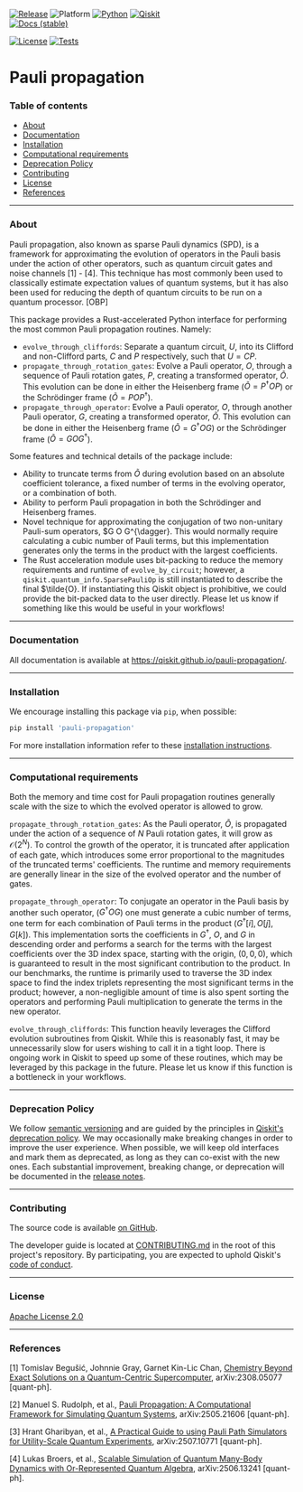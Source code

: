 <!-- SHIELDS -->
<div align="left">

  [![Release](https://img.shields.io/pypi/v/pauli-propagation.svg?label=Release)](https://github.com/Qiskit/pauli-propagation/releases)
  ![Platform](https://img.shields.io/badge/%F0%9F%92%BB_Platform-Linux%20%7C%20macOS-blue)
  [![Python](https://img.shields.io/pypi/pyversions/pauli-propagation?label=Python&logo=python)](https://www.python.org/)
  [![Qiskit](https://img.shields.io/badge/Qiskit%20-%20%3E%3D1.2%20-%20%236133BD?logo=Qiskit)](https://github.com/Qiskit/qiskit)
<br />
  [![Docs (stable)](https://img.shields.io/badge/%F0%9F%93%84%20Docs-stable-blue.svg)](https://qiskit.github.io/pauli-propagation/)
  <!-- [![DOI](https://zenodo.org/badge/DOI/TODO](https://zenodo.org/doi/TODO -->
  [![License](https://img.shields.io/github/license/Qiskit/pauli-propagation?label=License)](LICENSE.txt)
  [![Tests](https://github.com/Qiskit/pauli-propagation/actions/workflows/test_latest_versions.yml/badge.svg)](https://github.com/Qiskit/pauli-propagation/actions/workflows/test_latest_versions.yml)

# Pauli propagation

### Table of contents

* [About](#about)
* [Documentation](#documentation)
* [Installation](#installation)
* [Computational requirements](#computational-requirements)
* [Deprecation Policy](#deprecation-policy)
* [Contributing](#contributing)
* [License](#license)
* [References](#references)

----------------------------------------------------------------------------------------------------

### About

Pauli propagation, also known as sparse Pauli dynamics (SPD), is a framework for approximating the
evolution of operators in the Pauli basis under the action of other operators, such as quantum
circuit gates and noise channels [1] - [4]. This technique has most commonly been used to classically estimate
expectation values of quantum systems, but it has also been used for reducing the depth of quantum
circuits to be run on a quantum processor. [OBP]

This package provides a Rust-accelerated Python interface for performing the most common Pauli
propagation routines. Namely:

- ``evolve_through_cliffords``: Separate a quantum circuit, $U$, into its Clifford and non-Clifford
    parts, $C$ and $P$ respectively, such that $U = CP$.
- ``propagate_through_rotation_gates``: Evolve a Pauli operator, $O$, through a sequence of Pauli rotation
    gates, $P$, creating a transformed operator, $\tilde{O}$. This evolution can be done in either
    the Heisenberg frame ($\tilde{O} = P^{\dagger}OP$) or the Schrödinger frame ($\tilde{O} = POP^{\dagger}$).
- ``propagate_through_operator``: Evolve a Pauli operator, $O$, through another Pauli operator, $G$,
    creating a transformed operator, $\tilde{O}$. This evolution can be done in either the
    Heisenberg frame ($\tilde{O} = G^{\dagger}OG$) or the Schrödinger frame ($\tilde{O} = GOG^{\dagger}$).

Some features and technical details of the package include:

- Ability to truncate terms from $\tilde{O}$ during evolution based on an absolute coefficient
    tolerance, a fixed number of terms in the evolving operator, or a combination of both.
- Ability to perform Pauli propagation in both the Schrödinger and Heisenberg frames.
- Novel technique for approximating the conjugation of two non-unitary Pauli-sum operators, $G O G^{\dagger}.
    This would normally require calculating a cubic number of Pauli terms, but this implementation
    generates only the terms in the product with the largest coefficients.
- The Rust acceleration module uses bit-packing to reduce the memory requirements and runtime of
    ``evolve_by_circuit``; however, a ``qiskit.quantum_info.SparsePauliOp`` is still instantiated to
    describe the final $\tilde{O}. If instantiating this Qiskit object is prohibitive, we could
    provide the bit-packed data to the user directly. Please let us know if something like this
    would be useful in your workflows!


----------------------------------------------------------------------------------------------------

### Documentation

All documentation is available at https://qiskit.github.io/pauli-propagation/.

----------------------------------------------------------------------------------------------------

### Installation

We encourage installing this package via `pip`, when possible:

```bash
pip install 'pauli-propagation'
```

For more installation information refer to these [installation instructions](docs/install.rst).

----------------------------------------------------------------------------------------------------

### Computational requirements

Both the memory and time cost for Pauli propagation routines generally scale with the size to which
the evolved operator is allowed to grow.

``propagate_through_rotation_gates``: As the Pauli operator, $\tilde{O}$, is propagated under the
action of a sequence of $N$ Pauli rotation gates, it will grow as $\mathcal{O}(2^{N})$. To control
the growth of the operator, it is truncated after application of each gate, which introduces some
error proportional to the magnitudes of the truncated terms' coefficients. The runtime and memory
requirements are generally linear in the size of the evolved operator and the number of gates.

``propagate_through_operator``: To conjugate an operator in the Pauli basis by another such operator,
($G^{\dagger}OG$) one must generate a cubic number of terms, one term for each combination of Pauli
terms in the product ($G^{\dagger}[i], O[j], G[k]$). This implementation sorts the coefficients in
$G^{\dagger}$, $O$, and $G$ in descending order and performs a search for the terms with the largest
coefficients over the 3D index space, starting with the origin, $(0, 0, 0)$, which is guaranteed
to result in the most significant contribution to the product. In our benchmarks, the runtime is
primarily used to traverse the 3D index space to find the index triplets representing the most
significant terms in the product; however, a non-negligible amount of time is also spent sorting
the operators and performing Pauli multiplication to generate the terms in the new operator.

``evolve_through_cliffords``: This function heavily leverages the Clifford evolution subroutines
from Qiskit. While this is reasonably fast, it may be unnecessarily slow for users wishing to call
it in a tight loop. There is ongoing work in Qiskit to speed up some of these routines, which may
be leveraged by this package in the future. Please let us know if this function is a bottleneck in
your workflows.

----------------------------------------------------------------------------------------------------

### Deprecation Policy

We follow [semantic versioning](https://semver.org/) and are guided by the principles in
[Qiskit's deprecation policy](https://github.com/Qiskit/qiskit/blob/main/DEPRECATION.md).
We may occasionally make breaking changes in order to improve the user experience.
When possible, we will keep old interfaces and mark them as deprecated, as long as they can co-exist with the
new ones.
Each substantial improvement, breaking change, or deprecation will be documented in the
[release notes](https://qiskit.github.io/pauli-propagation/release-notes.html).

----------------------------------------------------------------------------------------------------

### Contributing

The source code is available [on GitHub](https://github.com/Qiskit/pauli-propagation).

The developer guide is located at [CONTRIBUTING.md](https://github.com/Qiskit/pauli-propagation/blob/main/CONTRIBUTING.md)
in the root of this project's repository.
By participating, you are expected to uphold Qiskit's [code of conduct](https://github.com/Qiskit/qiskit/blob/main/CODE_OF_CONDUCT.md).

----------------------------------------------------------------------------------------------------

### License

[Apache License 2.0](LICENSE.txt)

----------------------------------------------------------------------------------------------------

### References

[1] Tomislav Begušić, Johnnie Gray, Garnet Kin-Lic Chan, [Chemistry Beyond Exact Solutions on a Quantum-Centric Supercomputer](https://arxiv.org/abs/2308.05077), arXiv:2308.05077 [quant-ph].

[2] Manuel S. Rudolph, et al., [Pauli Propagation: A Computational Framework for Simulating Quantum Systems](https://arxiv.org/abs/2505.21606), arXiv:2505.21606 [quant-ph].

[3] Hrant Gharibyan, et al., [A Practical Guide to using Pauli Path Simulators for Utility-Scale Quantum Experiments](https://arxiv.org/abs/2507.10771), arXiv:2507.10771 [quant-ph].

[4] Lukas Broers, et al., [Scalable Simulation of Quantum Many-Body Dynamics with Or-Represented Quantum Algebra](https://arxiv.org/abs/2506.13241), arXiv:2506.13241 [quant-ph].
